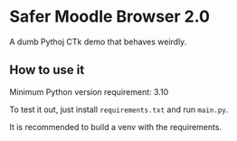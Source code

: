 # Safer Moodle Browser 2.0

A dumb Pythoj CTk demo that behaves weirdly.

## How to use it

Minimum Python version requirement: 3.10

To test it out, just install ```requirements.txt``` and run ```main.py```.

It is recommended to build a venv with the requirements.
